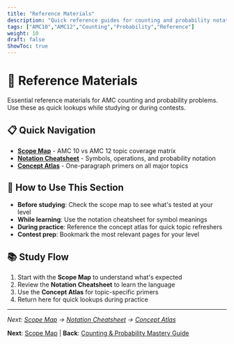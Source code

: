 ```yaml
---
title: "Reference Materials"
description: "Quick reference guides for counting and probability notation, scope, and concepts."
tags: ["AMC10","AMC12","Counting","Probability","Reference"]
weight: 10
draft: false
ShowToc: true
---
```


# 📘 Reference Materials

Essential reference materials for AMC counting and probability problems. Use these as quick lookups while studying or during contests.

## 📋 Quick Navigation

- **[Scope Map](scope-map)** - AMC 10 vs AMC 12 topic coverage matrix
- **[Notation Cheatsheet](notation-cheatsheet)** - Symbols, operations, and probability notation
- **[Concept Atlas](concept-atlas)** - One-paragraph primers on all major topics

## 🎯 How to Use This Section

- **Before studying**: Check the scope map to see what's tested at your level
- **While learning**: Use the notation cheatsheet for symbol meanings
- **During practice**: Reference the concept atlas for quick topic refreshers
- **Contest prep**: Bookmark the most relevant pages for your level

## 📚 Study Flow

1. Start with the **Scope Map** to understand what's expected
2. Review the **Notation Cheatsheet** to learn the language
3. Use the **Concept Atlas** for topic-specific primers
4. Return here for quick lookups during practice

---

*Next: [Scope Map](scope-map) → [Notation Cheatsheet](notation-cheatsheet) → [Concept Atlas](concept-atlas)*

**Next**: [Scope Map](scope-map) | **Back**: [Counting & Probability Mastery Guide](../)
